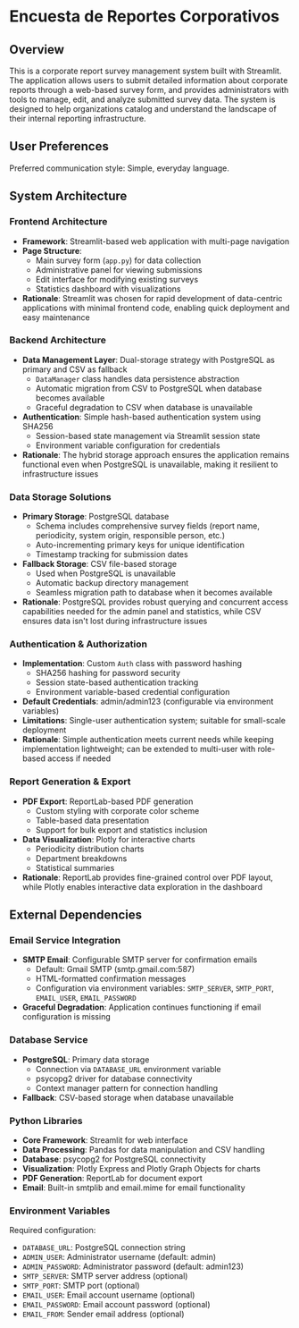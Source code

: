 # Encuesta de Reportes Corporativos

## Overview

This is a corporate report survey management system built with Streamlit. The application allows users to submit detailed information about corporate reports through a web-based survey form, and provides administrators with tools to manage, edit, and analyze submitted survey data. The system is designed to help organizations catalog and understand the landscape of their internal reporting infrastructure.

## User Preferences

Preferred communication style: Simple, everyday language.

## System Architecture

### Frontend Architecture
- **Framework**: Streamlit-based web application with multi-page navigation
- **Page Structure**: 
  - Main survey form (`app.py`) for data collection
  - Administrative panel for viewing submissions
  - Edit interface for modifying existing surveys
  - Statistics dashboard with visualizations
- **Rationale**: Streamlit was chosen for rapid development of data-centric applications with minimal frontend code, enabling quick deployment and easy maintenance

### Backend Architecture
- **Data Management Layer**: Dual-storage strategy with PostgreSQL as primary and CSV as fallback
  - `DataManager` class handles data persistence abstraction
  - Automatic migration from CSV to PostgreSQL when database becomes available
  - Graceful degradation to CSV when database is unavailable
- **Authentication**: Simple hash-based authentication system using SHA256
  - Session-based state management via Streamlit session state
  - Environment variable configuration for credentials
- **Rationale**: The hybrid storage approach ensures the application remains functional even when PostgreSQL is unavailable, making it resilient to infrastructure issues

### Data Storage Solutions
- **Primary Storage**: PostgreSQL database
  - Schema includes comprehensive survey fields (report name, periodicity, system origin, responsible person, etc.)
  - Auto-incrementing primary keys for unique identification
  - Timestamp tracking for submission dates
- **Fallback Storage**: CSV file-based storage
  - Used when PostgreSQL is unavailable
  - Automatic backup directory management
  - Seamless migration path to database when it becomes available
- **Rationale**: PostgreSQL provides robust querying and concurrent access capabilities needed for the admin panel and statistics, while CSV ensures data isn't lost during infrastructure issues

### Authentication & Authorization
- **Implementation**: Custom `Auth` class with password hashing
  - SHA256 hashing for password security
  - Session state-based authentication tracking
  - Environment variable-based credential configuration
- **Default Credentials**: admin/admin123 (configurable via environment variables)
- **Limitations**: Single-user authentication system; suitable for small-scale deployment
- **Rationale**: Simple authentication meets current needs while keeping implementation lightweight; can be extended to multi-user with role-based access if needed

### Report Generation & Export
- **PDF Export**: ReportLab-based PDF generation
  - Custom styling with corporate color scheme
  - Table-based data presentation
  - Support for bulk export and statistics inclusion
- **Data Visualization**: Plotly for interactive charts
  - Periodicity distribution charts
  - Department breakdowns
  - Statistical summaries
- **Rationale**: ReportLab provides fine-grained control over PDF layout, while Plotly enables interactive data exploration in the dashboard

## External Dependencies

### Email Service Integration
- **SMTP Email**: Configurable SMTP server for confirmation emails
  - Default: Gmail SMTP (smtp.gmail.com:587)
  - HTML-formatted confirmation messages
  - Configuration via environment variables: `SMTP_SERVER`, `SMTP_PORT`, `EMAIL_USER`, `EMAIL_PASSWORD`
- **Graceful Degradation**: Application continues functioning if email configuration is missing

### Database Service
- **PostgreSQL**: Primary data storage
  - Connection via `DATABASE_URL` environment variable
  - psycopg2 driver for database connectivity
  - Context manager pattern for connection handling
- **Fallback**: CSV-based storage when database unavailable

### Python Libraries
- **Core Framework**: Streamlit for web interface
- **Data Processing**: Pandas for data manipulation and CSV handling
- **Database**: psycopg2 for PostgreSQL connectivity
- **Visualization**: Plotly Express and Plotly Graph Objects for charts
- **PDF Generation**: ReportLab for document export
- **Email**: Built-in smtplib and email.mime for email functionality

### Environment Variables
Required configuration:
- `DATABASE_URL`: PostgreSQL connection string
- `ADMIN_USER`: Administrator username (default: admin)
- `ADMIN_PASSWORD`: Administrator password (default: admin123)
- `SMTP_SERVER`: SMTP server address (optional)
- `SMTP_PORT`: SMTP port (optional)
- `EMAIL_USER`: Email account username (optional)
- `EMAIL_PASSWORD`: Email account password (optional)
- `EMAIL_FROM`: Sender email address (optional)